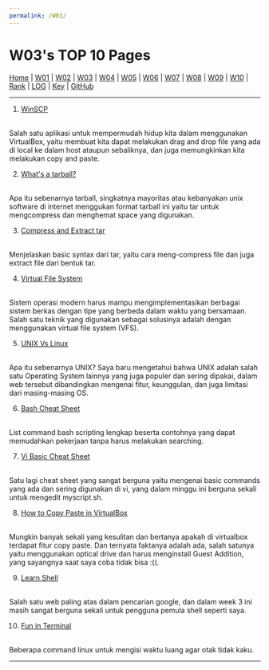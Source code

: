 ```yaml
---
permalink: /W03/
---
```


# W03's TOP 10 Pages

[Home](https://ikhsanpambayun.github.io/os211/) |
[W01](/os211/W01/) |
[W02](/os211/W02/) |
[W03](/os211/W03/) |
[W04](/os211/W04/) |
[W05](/os211/W05/) |
[W06]() |
[W07]() |
[W08]() |
[W09]() |
[W10]() |
[Rank](TXT/myrank.txt) |
[LOG](TXT/mylog.txt) | 
[Key](TXT/mypubkey.txt) |
[GitHub](https://github.com/ikhsanpambayun/os211)
<br>
<hr>

1. [WinSCP](https://sourceforge.net/projects/winscp/)
<br>
Salah satu aplikasi untuk mempermudah hidup kita dalam menggunakan VirtualBox, yaitu membuat kita dapat melakukan drag and drop file yang ada di local ke dalam host ataupun sebaliknya, dan juga memungkinkan kita melakukan copy and paste.

2. [What's a tarball?](http://computing.help.inf.ed.ac.uk/FAQ/whats-tarball-or-how-do-i-unpack-or-create-tgz-or-targz-file)
<br>
Apa itu sebenarnya tarball, singkatnya mayoritas atau kebanyakan unix software di internet menggukan format tarball ini yaitu tar untuk mengcompress dan menghemat space yang digunakan.

3. [Compress and Extract tar](https://www.cyberciti.biz/faq/tar-compress-command-on-linux-unix-to-create-tarball/)
<br>
Menjelaskan basic syntax dari tar, yaitu cara meng-compress file dan juga extract file dari bentuk tar.

4. [Virtual File System](http://openstorage.gunadarma.ac.id/linux/docs/v06/Kuliah/SistemOperasi/BUKU/SistemOperasi-4.X-2/ch16s05.html)
<br>
Sistem operasi modern harus mampu mengimplementasikan berbagai sistem berkas dengan tipe yang berbeda dalam waktu yang bersamaan. Salah satu teknik yang digunakan sebagai solusinya adalah dengan menggunakan virtual file system (VFS). 

5. [UNIX Vs Linux](https://www.guru99.com/difference-unix-vs-linux.html)
<br>
Apa itu sebenarnya UNIX? Saya baru mengetahui bahwa UNIX adalah salah satu Operating System lainnya yang juga populer dan sering dipakai, dalam web tersebut dibandingkan mengenai fitur, keunggulan, dan juga limitasi dari masing-masing OS.

6. [Bash Cheat Sheet](https://devhints.io/bash)
<br>
List command bash scripting lengkap beserta contohnya yang dapat memudahkan pekerjaan tanpa harus melakukan searching.

7. [Vi Basic Cheat Sheet](https://www.thegeekdiary.com/basic-vi-commands-cheat-sheet/)
<br>
Satu lagi cheat sheet yang sangat berguna yaitu mengenai basic commands yang ada dan sering digunakan di vi, yang dalam minggu ini berguna sekali untuk mengedit myscript.sh.

8. [How to Copy Paste in VirtualBox](https://www.howtogeek.com/187535/how-to-copy-and-paste-between-a-virtualbox-host-machine-and-a-guest-machine/#:~:text=On%20the%20Settings%20dialog%20box,the%20guest%20and%20vice%20versa.)
<br>
Mungkin banyak sekali yang kesulitan dan bertanya apakah di virtualbox terdapat fitur copy paste. Dan ternyata faktanya adalah ada, salah satunya yaitu menggunakan optical drive dan harus menginstall Guest Addition, yang sayangnya saat saya coba tidak bisa :((.

9. [Learn Shell](https://www.learnshell.org/)
<br>
Salah satu web paling atas dalam pencarian google, dan dalam week 3 ini masih sangat berguna sekali untuk pengguna pemula shell seperti saya.

10. [Fun in Terminal](https://www.tecmint.com/linux-funny-commands/)
<br>
Beberapa command linux untuk mengisi waktu luang agar otak tidak kaku.

<hr>
